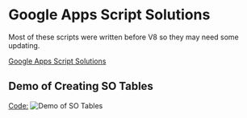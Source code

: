 # Google Apps Script Solutions

Most of these scripts were written before V8 so they may need some updating.

[Google Apps Script Solutions](https://sites.google.com/view/googlappsscript/so-utilities/csv-utility)

## Demo of Creating SO Tables
[Code:](https://github.com/JerryGarcia/Google-Apps-Script-Solutions/blob/Google-Apps-Script-Utilities/Create%20StackOverFlow%20Tables)
![Demo of SO Tables](https://i.stack.imgur.com/6gH9N.gif)

